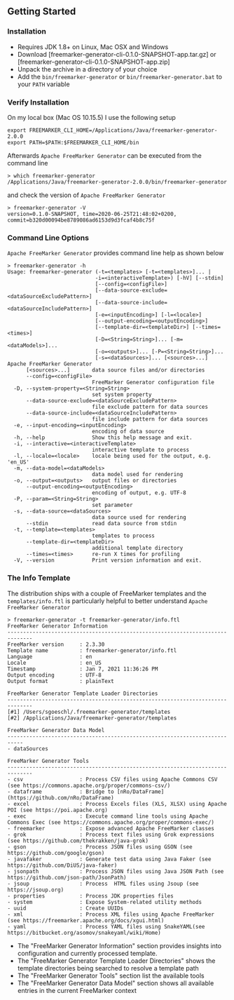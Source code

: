 ## Getting Started

### Installation

* Requires JDK 1.8+ on Linux, Mac OSX and Windows
* Download [freemarker-generator-cli-0.1.0-SNAPSHOT-app.tar.gz] or [freemarker-generator-cli-0.1.0-SNAPSHOT-app.zip]
* Unpack the archive in a directory of your choice
* Add the `bin/freemarker-generator` or `bin/freemarker-generator.bat` to your `PATH` variable

### Verify Installation

On my local box (Mac OS 10.15.5) I use the following setup

```
export FREEMARKER_CLI_HOME=/Applications/Java/freemarker-generator-2.0.0
export PATH=$PATH:$FREEMARKER_CLI_HOME/bin
```

Afterwards `Apache FreeMarker Generator` can be executed from the command line

```
> which freemarker-generator
/Applications/Java/freemarker-generator-2.0.0/bin/freemarker-generator
```

and check the version of `Apache FreeMarker Generator`

```
> freemarker-generator -V
version=0.1.0-SNAPSHOT, time=2020-06-25T21:48:02+0200, commit=b320d00094be8789086ad6153d9d3fcaf4b8c75f
```

### Command Line Options

`Apache FreeMarker Generator` provides command line help as shown below

```
> freemarker-generator -h
Usage: freemarker-generator (-t=<templates> [-t=<templates>]... |
                            -i=<interactiveTemplate>) [-hV] [--stdin]
                            [--config=<configFile>]
                            [--data-source-exclude=<dataSourceExcludePattern>]
                            [--data-source-include=<dataSourceIncludePattern>]
                            [-e=<inputEncoding>] [-l=<locale>]
                            [--output-encoding=<outputEncoding>]
                            [--template-dir=<templateDir>] [--times=<times>]
                            [-D=<String=String>]... [-m=<dataModels>]...
                            [-o=<outputs>]... [-P=<String=String>]...
                            [-s=<dataSources>]... [<sources>...]
Apache FreeMarker Generator
      [<sources>...]       data source files and/or directories
      --config=<configFile>
                           FreeMarker Generator configuration file
  -D, --system-property=<String=String>
                           set system property
      --data-source-exclude=<dataSourceExcludePattern>
                           file exclude pattern for data sources
      --data-source-include=<dataSourceIncludePattern>
                           file include pattern for data sources
  -e, --input-encoding=<inputEncoding>
                           encoding of data source
  -h, --help               Show this help message and exit.
  -i, --interactive=<interactiveTemplate>
                           interactive template to process
  -l, --locale=<locale>    locale being used for the output, e.g. 'en_US'
  -m, --data-model=<dataModels>
                           data model used for rendering
  -o, --output=<outputs>   output files or directories
      --output-encoding=<outputEncoding>
                           encoding of output, e.g. UTF-8
  -P, --param=<String=String>
                           set parameter
  -s, --data-source=<dataSources>
                           data source used for rendering
      --stdin              read data source from stdin
  -t, --template=<templates>
                           templates to process
      --template-dir=<templateDir>
                           additional template directory
      --times=<times>      re-run X times for profiling
  -V, --version            Print version information and exit.
```

### The Info Template

The distribution ships with a couple of FreeMarker templates and the `templates/info.ftl` is particularly helpful 
to better understand `Apache FreeMarker Generator`

```
> freemarker-generator -t freemarker-generator/info.ftl 
FreeMarker Generator Information
------------------------------------------------------------------------------
FreeMarker version     : 2.3.30
Template name          : freemarker-generator/info.ftl
Language               : en
Locale                 : en_US
Timestamp              : Jan 7, 2021 11:36:26 PM
Output encoding        : UTF-8
Output format          : plainText

FreeMarker Generator Template Loader Directories
------------------------------------------------------------------------------
[#1] /Users/sgoeschl/.freemarker-generator/templates
[#2] /Applications/Java/freemarker-generator/templates

FreeMarker Generator Data Model
---------------------------------------------------------------------------
- dataSources

FreeMarker Generator Tools
------------------------------------------------------------------------------
- csv                  : Process CSV files using Apache Commons CSV (see https://commons.apache.org/proper/commons-csv/)
- dataframe            : Bridge to [nRo/DataFrame](https://github.com/nRo/DataFrame)
- excel                : Process Excels files (XLS, XLSX) using Apache POI (see https://poi.apache.org)
- exec                 : Execute command line tools using Apache Commons Exec (see https://commons.apache.org/proper/commons-exec/)
- freemarker           : Expose advanced Apache FreeMarker classes
- grok                 : Process text files using Grok expressions (see https://github.com/thekrakken/java-grok)
- gson                 : Process JSON files using GSON (see https://github.com/google/gson)
- javafaker            : Generate test data using Java Faker (see https://github.com/DiUS/java-faker)
- jsonpath             : Process JSON files using Java JSON Path (see https://github.com/json-path/JsonPath)
- jsoup                : Process  HTML files using Jsoup (see https://jsoup.org)
- properties           : Process JDK properties files
- system               : Expose System-related utility methods
- uuid                 : Create UUIDs
- xml                  : Process XML files using Apache FreeMarker (see https://freemarker.apache.org/docs/xgui.html)
- yaml                 : Process YAML files using SnakeYAML(see https://bitbucket.org/asomov/snakeyaml/wiki/Home)
```

* The "FreeMarker Generator Information" section provides insights into configuration and currently processed template.
* The "FreeMarker Generator Template Loader Directories" shows the template directories being searched to resolve a template path
* The "FreeMarker Generator Tools" section list the available tools
* The "FreeMarker Generator Data Model" section shows all available entries in the current FreeMarker context 
